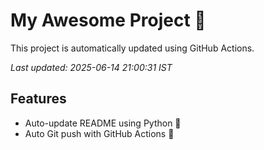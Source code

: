 # My Awesome Project 🚀

This project is automatically updated using GitHub Actions.

_Last updated: 2025-06-14 21:00:31 IST_

## Features
- Auto-update README using Python 🐍
- Auto Git push with GitHub Actions 🤖
